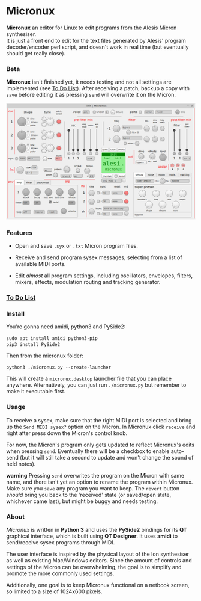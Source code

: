 # Micronux

**Micronux** an editor for Linux to edit programs from the Alesis Micron synthesiser.  
It is just a front end to edit for the text files generated by Alesis' program decoder/encoder perl script, and doesn't work in real time (but eventually should get really close).


### Beta

**Micronux** isn't finished yet, it needs testing and not all settings are implemented (see [To Do List](docs/TODO.md)). After receiving a patch, backup a copy with `save` before editing it as pressing `send` will overwrite it on the Micron.


![screenshot of micronux](docs/screenshot.jpg)


### Features

  - Open and save `.syx` or `.txt` Micron program files.

  - Receive and send program sysex messages, selecting from a list of available MIDI ports.

  - Edit *almost* all program settings, including oscillators, envelopes, filters, mixers, effects, modulation routing and tracking generator.


### [To Do List](docs/TODO.md)


### Install

You're gonna need amidi, python3 and PySide2:

    sudo apt install amidi python3-pip
    pip3 install PySide2

Then from the micronux folder:

    python3 ./micronux.py --create-launcher

This will create a `micronux.desktop` launcher file that you can place anywhere. Alternatively, you can just run `./micronux.py` but remember to make it executable first.


### Usage

To receive a sysex, make sure that the right MIDI port is selected and bring up the `Send MIDI sysex?` option on the Micron. In Micronux click `receive` and right after press down the Micron's control knob.

For now, the Micron's program only gets updated to reflect Micronux's edits when pressing `send`. Eventually there will be a checkbox to enable auto-send (but it will still take a second to update and won't change the sound of held notes).

**warning** Pressing `send` overwrites the program on the Micron with same name, and there isn't yet an option to rename the program within Micronux. Make sure you `save` any program you want to keep. The `revert` button *should* bring you back to the 'received' state (or saved/open state, whichever came last), but might be buggy and needs testing.


### About

*Micronux* is written in **Python 3** and uses the **PySide2** bindings for its **QT** graphical interface, which is built using **QT Designer**. It uses **amidi** to send/receive sysex programs through MIDI.

The user interface is inspired by the physical layout of the Ion synthesiser as well as existing Mac/Windows editors. Since the amount of controls and settings of the Micron can be overwhelming, the goal is to simplify and promote the more commonly used settings.

Additionally, one goal is to keep Micronux functional on a netbook screen, so limited to a size of 1024x600 pixels.
